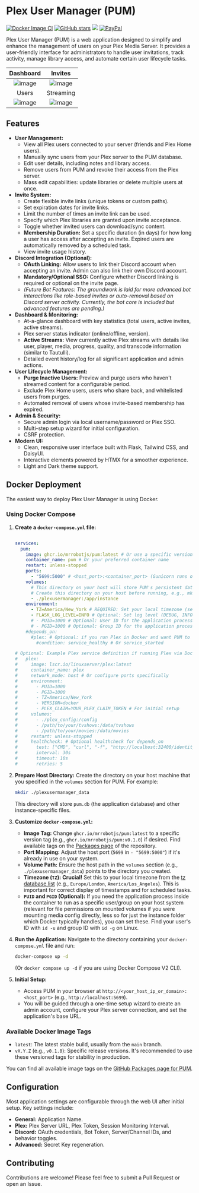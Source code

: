 # Plex User Manager (PUM)

[![Docker Image CI](https://github.com/MrRobotjs/PUM/actions/workflows/docker-publish.yml/badge.svg)](https://github.com/MrRobotjs/PUM/actions/workflows/docker-publish.yml)
[![GitHub stars](https://img.shields.io/github/stars/MrRobotjs/PUM.svg?style=social&label=Star&maxAge=2592000)](https://github.com/MrRobotjs/PUM/stargazers/)
[![](https://dcbadge.limes.pink/api/server/https://discord.gg/QGHQWpGNgX)](https://discord.gg/QGHQWpGNgX)
[![PayPal](https://img.shields.io/badge/PayPal-00457C?style=for-the-badge&logo=paypal&logoColor=white)](https://www.paypal.com/donate/?business=D7BJAJ9ZY4GRC&no_recurring=0&currency_code=USD)


Plex User Manager (PUM) is a web application designed to simplify and enhance the management of users on your Plex Media Server. It provides a user-friendly interface for administrators to handle user invitations, track activity, manage library access, and automate certain user lifecycle tasks.

Dashboard             |  Invites
:-------------------------:|:-------------------------:
![image](https://github.com/user-attachments/assets/18db06e2-66c2-4e15-a010-59dc5499761d)  |  ![image](https://github.com/user-attachments/assets/dcb72d92-94f1-4246-aa81-e6163e3ff763)
Users             |  Streaming
![image](https://github.com/user-attachments/assets/77c35536-62fd-44e3-9356-5cd6156fcf26)  |  ![image](https://github.com/user-attachments/assets/755f6dec-c839-4145-9d08-67c2de91303d)

## Features

*   **User Management:**
    *   View all Plex users connected to your server (friends and Plex Home users).
    *   Manually sync users from your Plex server to the PUM database.
    *   Edit user details, including notes and library access.
    *   Remove users from PUM and revoke their access from the Plex server.
    *   Mass edit capabilities: update libraries or delete multiple users at once.
*   **Invite System:**
    *   Create flexible invite links (unique tokens or custom paths).
    *   Set expiration dates for invite links.
    *   Limit the number of times an invite link can be used.
    *   Specify which Plex libraries are granted upon invite acceptance.
    *   Toggle whether invited users can download/sync content.
    *   **Membership Duration:** Set a specific duration (in days) for how long a user has access after accepting an invite. Expired users are automatically removed by a scheduled task.
    *   View invite usage history.
*   **Discord Integration (Optional):**
    *   **OAuth Linking:** Allow users to link their Discord account when accepting an invite. Admin can also link their own Discord account.
    *   **Mandatory/Optional SSO:** Configure whether Discord linking is required or optional on the invite page.
    *   *(Future Bot Features: The groundwork is laid for more advanced bot interactions like role-based invites or auto-removal based on Discord server activity. Currently, the bot core is included but advanced features are pending.)*
*   **Dashboard & Monitoring:**
    *   At-a-glance dashboard with key statistics (total users, active invites, active streams).
    *   Plex server status indicator (online/offline, version).
    *   **Active Streams:** View currently active Plex streams with details like user, player, media, progress, quality, and transcode information (similar to Tautulli).
    *   Detailed event history/log for all significant application and admin actions.
*   **User Lifecycle Management:**
    *   **Purge Inactive Users:** Preview and purge users who haven't streamed content for a configurable period.
    *   Exclude Plex Home users, users who share back, and whitelisted users from purges.
    *   Automated removal of users whose invite-based membership has expired.
*   **Admin & Security:**
    *   Secure admin login via local username/password or Plex SSO.
    *   Multi-step setup wizard for initial configuration.
    *   CSRF protection.
*   **Modern UI:**
    *   Clean, responsive user interface built with Flask, Tailwind CSS, and DaisyUI.
    *   Interactive elements powered by HTMX for a smoother experience.
    *   Light and Dark theme support.

## Docker Deployment

The easiest way to deploy Plex User Manager is using Docker.

### Using Docker Compose

1.  **Create a `docker-compose.yml` file:**
    ```yaml

    services:
      pum:
        image: ghcr.io/mrrobotjs/pum:latest # Or use a specific version tag, e.g., ghcr.io/mrrobotjs/pum:v0.1.0
        container_name: pum # Or your preferred container name
        restart: unless-stopped
        ports:
          - "5699:5000" # <host_port>:<container_port> (Gunicorn runs on 5000 inside)
        volumes:
          # This directory on your host will store PUM's persistent data (database, etc.)
          # Create this directory on your host before running, e.g., mkdir ./pum_data
          - ./plexusermanager:/app/instance 
        environment:
          - TZ=America/New_York # REQUIRED: Set your local timezone (see https://en.wikipedia.org/wiki/List_of_tz_database_time_zones)
          - FLASK_LOG_LEVEL=INFO # Optional: Set log level (DEBUG, INFO, WARNING, ERROR, CRITICAL). Default is INFO.
          # - PUID=1000 # Optional: User ID for the application process inside the container
          # - PGID=1000 # Optional: Group ID for the application process inside the container
        #depends_on:
          #plex: # Optional: if you run Plex in Docker and want PUM to start after Plex
            #condition: service_healthy # Or service_started
    
    # Optional: Example Plex service definition if running Plex via Docker Compose too
    #   plex:
    #     image: lscr.io/linuxserver/plex:latest
    #     container_name: plex
    #     network_mode: host # Or configure ports specifically
    #     environment:
    #       - PUID=1000
    #       - PGID=1000
    #       - TZ=America/New_York
    #       - VERSION=docker
    #       - PLEX_CLAIM=YOUR_PLEX_CLAIM_TOKEN # For initial setup
    #     volumes:
    #       - ./plex_config:/config
    #       - /path/to/your/tvshows:/data/tvshows
    #       - /path/to/your/movies:/data/movies
    #     restart: unless-stopped
    #     healthcheck: # Optional healthcheck for depends_on
    #       test: ["CMD", "curl", "-f", "http://localhost:32400/identity"]
    #       interval: 30s
    #       timeout: 10s
    #       retries: 5

    ```

2.  **Prepare Host Directory:**
    Create the directory on your host machine that you specified in the `volumes` section for PUM. For example:
    ```bash
    mkdir ./plexusermanager_data
    ```
    This directory will store `pum.db` (the application database) and other instance-specific files.

3.  **Customize `docker-compose.yml`:**
    *   **Image Tag:** Change `ghcr.io/mrrobotjs/pum:latest` to a specific version tag (e.g., `ghcr.io/mrrobotjs/pum:v0.1.0`) if desired. Find available tags on the [Packages page](https://github.com/MrRobotjs/PUM/pkgs/container/pum) of the repository.
    *   **Port Mapping:** Adjust the host port (`5699` in `- "5699:5000"`) if it's already in use on your system.
    *   **Volume Path:** Ensure the host path in the `volumes` section (e.g., `./plexusermanager_data`) points to the directory you created.
    *   **Timezone (`TZ`):** **Crucial!** Set this to your local timezone from the [tz database list](https://en.wikipedia.org/wiki/List_of_tz_database_time_zones) (e.g., `Europe/London`, `America/Los_Angeles`). This is important for correct display of timestamps and for scheduled tasks.
    *   **`PUID` and `PGID` (Optional):** If you need the application process inside the container to run as a specific user/group on your host system (relevant for file permissions on mounted volumes if you were mounting media config directly, less so for just the instance folder which Docker typically handles), you can set these. Find your user's ID with `id -u` and group ID with `id -g` on Linux.

4.  **Run the Application:**
    Navigate to the directory containing your `docker-compose.yml` file and run:
    ```bash
    docker-compose up -d
    ```
    (Or `docker compose up -d` if you are using Docker Compose V2 CLI).

5.  **Initial Setup:**
    *   Access PUM in your browser at `http://<your_host_ip_or_domain>:<host_port>` (e.g., `http://localhost:5699`).
    *   You will be guided through a one-time setup wizard to create an admin account, configure your Plex server connection, and set the application's base URL.

### Available Docker Image Tags

*   `latest`: The latest stable build, usually from the `main` branch.
*   `vX.Y.Z` (e.g., `v0.1.0`): Specific release versions. It's recommended to use these versioned tags for stability in production.

You can find all available image tags on the [GitHub Packages page for PUM](https://github.com/MrRobotjs/PUM/pkgs/container/pum).

## Configuration

Most application settings are configurable through the web UI after initial setup. Key settings include:

*   **General:** Application Name.
*   **Plex:** Plex Server URL, Plex Token, Session Monitoring Interval.
*   **Discord:** OAuth credentials, Bot Token, Server/Channel IDs, and behavior toggles.
*   **Advanced:** Secret Key regeneration.

## Contributing

Contributions are welcome! Please feel free to submit a Pull Request or open an Issue.
